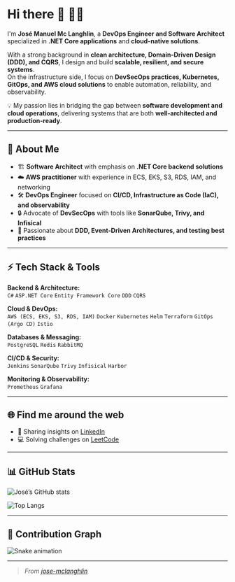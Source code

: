 # Hi there 👋 🧑‍💻

I'm **José Manuel Mc Langhlin**, a **DevOps Engineer and Software Architect** specialized in **.NET Core applications** and **cloud-native solutions**.  

With a strong background in **clean architecture, Domain-Driven Design (DDD), and CQRS**, I design and build **scalable, resilient, and secure systems**.  
On the infrastructure side, I focus on **DevSecOps practices, Kubernetes, GitOps, and AWS cloud solutions** to enable automation, reliability, and observability.  

💡 My passion lies in bridging the gap between **software development and cloud operations**, delivering systems that are both **well-architected and production-ready**.  

---

## 🚀 About Me

- 🏗️ **Software Architect** with emphasis on **.NET Core backend solutions**  
- ☁️ **AWS practitioner** with experience in ECS, EKS, S3, RDS, IAM, and networking  
- 🛠️ **DevOps Engineer** focused on **CI/CD, Infrastructure as Code (IaC), and observability**  
- 🔒 Advocate of **DevSecOps** with tools like **SonarQube, Trivy, and Infisical**  
- 🧩 Passionate about **DDD, Event-Driven Architectures, and testing best practices**  

---

## ⚡ Tech Stack & Tools

**Backend & Architecture:**  
`C#` `ASP.NET Core` `Entity Framework Core` `DDD` `CQRS`  

**Cloud & DevOps:**  
`AWS (ECS, EKS, S3, RDS, IAM)` `Docker` `Kubernetes` `Helm` `Terraform` `GitOps (Argo CD)` `Istio`  

**Databases & Messaging:**  
`PostgreSQL` `Redis` `RabbitMQ`  

**CI/CD & Security:**  
`Jenkins` `SonarQube` `Trivy` `Infisical` `Harbor`  

**Monitoring & Observability:**  
`Prometheus` `Grafana`  

---

## 🌐 Find me around the web

- 💼 Sharing insights on [LinkedIn](https://www.linkedin.com/in/jose-mclanghlin/)  
- 💻 Solving challenges on [LeetCode](https://leetcode.com/u/mclanghlin/)  

---

## 📊 GitHub Stats

![José’s GitHub stats](https://github-readme-stats.vercel.app/api?username=jose-mclanghlin&show_icons=true&theme=default)

![Top Langs](https://github-readme-stats.vercel.app/api/top-langs/?username=jose-mclanghlin&layout=compact&theme=default)

---

## 🐍 Contribution Graph

![Snake animation](https://github.com/jose-mclanghlin/jose-mclanghlin/blob/output/github-contribution-grid-snake.svg)

---

> _From [jose-mclanghlin](https://github.com/jose-mclanghlin)_
